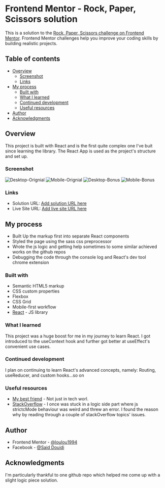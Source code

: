 # Frontend Mentor - Rock, Paper, Scissors solution

This is a solution to the [Rock, Paper, Scissors challenge on Frontend Mentor](https://www.frontendmentor.io/challenges/rock-paper-scissors-game-pTgwgvgH). Frontend Mentor challenges help you improve your coding skills by building realistic projects.

## Table of contents

- [Overview](#overview)
  - [Screenshot](#screenshot)
  - [Links](#links)
- [My process](#my-process)
  - [Built with](#built-with)
  - [What I learned](#what-i-learned)
  - [Continued development](#continued-development)
  - [Useful resources](#useful-resources)
- [Author](#author)
- [Acknowledgments](#acknowledgments)

## Overview

This project is built with React and is the first quite complex one I've buit since learning the library. The React App is used as the project's structure and set up.

### Screenshot

![Desktop-Orignial](./layout/Desktop-Original.png)
![Mobile-Orignial](./layout/Mobile-Original.png)
![Desktop-Bonus](./layout/Desktop-bonus.png)
![Mobile-Bonus](./layout/Mobile-bonus.png)

### Links

- Solution URL: [Add solution URL here](https://your-solution-url.com)
- Live Site URL: [Add live site URL here](https://your-live-site-url.com)

## My process

- Built Up the markup first into separate React components
- Styled the page using the sass css preprocessor
- Wrote the js logic and getting help sometimes to some similar achieved works on the github repos
- Debugging the code through the console log and React's dev tool chrome extension

### Built with

- Semantic HTML5 markup
- CSS custom properties
- Flexbox
- CSS Grid
- Mobile-first workflow
- [React](https://reactjs.org/) - JS library

### What I learned

This project was a huge boost for me in my journey to learn React. I got introduced to the useContext hook and further got better at useEffect's convenient use cases.

### Continued development

I plan on continuing to learn React's advanced concepts, namely: Routing, useReducer, and custom hooks...so on

### Useful resources

- [My best friend](https://www.google.com) - Not just in tech worl.
- [StackOverflow](https://www.stackOverflow.com) - I once was stuck in a logic side part where js strictcMode behaviour was weird and threw an error. I found the reason why by reading through a couple of stackOverflow topics' issues.

## Author

- Frontend Mentor - [@loulou1994](https://www.frontendmentor.io/profile/loulou1994)
- Facebook - [@Said Douidi](https://www.facebook.com/profile.php?id=100081072665879)

## Acknowledgments

I'm particularly thankful to one github repo which helped me come up with a slight logic piece solution.